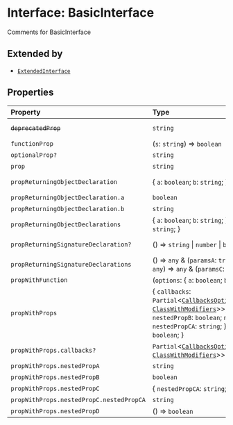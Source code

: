 # Interface: BasicInterface

Comments for BasicInterface

## Extended by

- [`ExtendedInterface`](ExtendedInterface.md)

## Properties

| Property | Type | Description |
| :------ | :------ | :------ |
| ~~`deprecatedProp`~~ | `string` | **Deprecated** This prop is deprecated **See** Comments for some tag |
| `functionProp` | (`s`: `string`) => `boolean` | Comments for functionProper |
| `optionalProp?` | `string` | Comments for optional prop |
| `prop` | `string` | Comments for prop |
| `propReturningObjectDeclaration` | \{ `a`: `boolean`; `b`: `string`; \} | Comments for propReturningObjectDeclaration |
| `propReturningObjectDeclaration.a` | `boolean` | - |
| `propReturningObjectDeclaration.b` | `string` | - |
| `propReturningObjectDeclarations` | \{ `a`: `boolean`; `b`: `string`; \} & \{ `c`: `boolean`; `d`: `string`; \} | Comments for propReturningObjectDeclarations |
| `propReturningSignatureDeclaration?` | () => `string` \| `number` \| `boolean` | Comments for propReturningSignatureDeclaration |
| `propReturningSignatureDeclarations` | () => `any` & (`paramsA`: `true` \| `any`[], `paramsB`?: `any`) => `any` & (`paramsC`: `any`) => `any` | Comments for propReturningSignatureDeclarations |
| `propWithFunction` | (`options`: \{ `a`: `boolean`; `b`: `string`; \}) => `boolean` | Comments for propWithFunction |
| `propWithProps` | \{ `callbacks`: `Partial`\<[`CallbacksOptions`](../classes/CallbacksOptions.md)\<[`DisposableClass`](../classes/DisposableClass.md), [`ClassWithModifiers`](../classes/ClassWithModifiers.md)\>\>; `nestedPropA`: `string`; `nestedPropB`: `boolean`; `nestedPropC`: \{ `nestedPropCA`: `string`; \}; `nestedPropD`: () => `boolean`; \} | Comments for propWithProps |
| `propWithProps.callbacks?` | `Partial`\<[`CallbacksOptions`](../classes/CallbacksOptions.md)\<[`DisposableClass`](../classes/DisposableClass.md), [`ClassWithModifiers`](../classes/ClassWithModifiers.md)\>\> | Comments for callbacks |
| `propWithProps.nestedPropA` | `string` | Comments for nestedPropA |
| `propWithProps.nestedPropB` | `boolean` | Comments for nestedPropB |
| `propWithProps.nestedPropC` | \{ `nestedPropCA`: `string`; \} | Comments for nestedPropC |
| `propWithProps.nestedPropC.nestedPropCA` | `string` | Comments for nestedPropCA |
| `propWithProps.nestedPropD` | () => `boolean` | Comments for nestedPropD |
